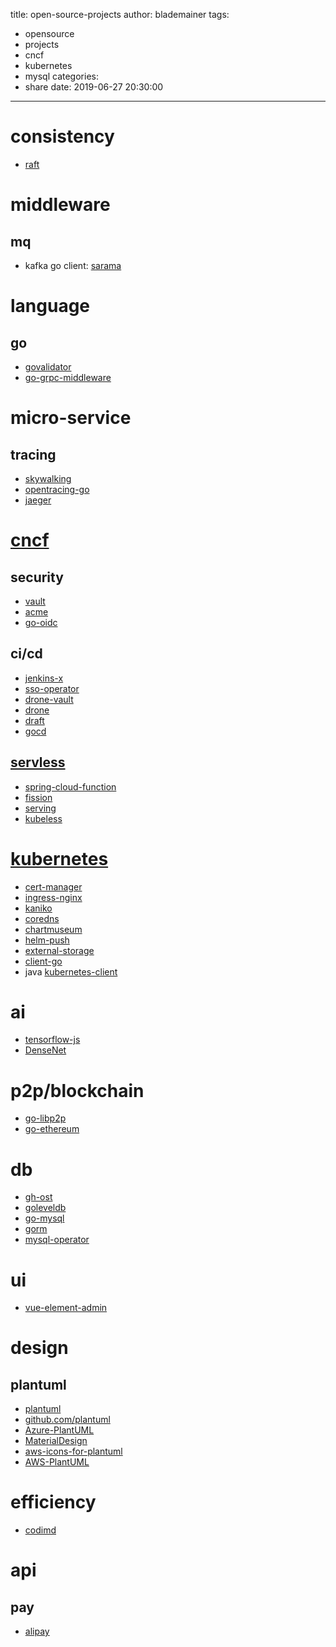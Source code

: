 title: open-source-projects
author: blademainer
tags:
  - opensource
  - projects
  - cncf
  - kubernetes
  - mysql
categories:
  - share
date: 2019-06-27 20:30:00
---
# consistency
- [raft](https://github.com/etcd-io/etcd/tree/master/raft)

# middleware
## mq
- kafka go client: [sarama](https://github.com/Shopify/sarama)

# language
## go
- [govalidator](https://github.com/asaskevich/govalidator)
- [go-grpc-middleware](https://github.com/grpc-ecosystem/go-grpc-middleware)

# micro-service
## tracing
- [skywalking](https://github.com/apache/skywalking)
- [opentracing-go](https://github.com/opentracing/opentracing-go)
- [jaeger](https://github.com/jaegertracing/jaeger)

# [cncf](https://github.com/cncf)
## security
- [vault](https://github.com/hashicorp/vault)
- [acme](https://github.com/ietf-wg-acme/acme)
- [go-oidc](https://github.com/coreos/go-oidc)

## ci/cd
- [jenkins-x](https://jenkins-x.io/)
- [sso-operator](https://github.com/jenkins-x/sso-operator)
- [drone-vault](https://github.com/drone/drone-vault)
- [drone](https://github.com/drone/drone)
- [draft](https://github.com/Azure/draft)
- [gocd](https://github.com/gocd/gocd)

## [servless](https://landscape.cncf.io/format=serverless)
- [spring-cloud-function](https://spring.io/projects/spring-cloud-function)
- [fission](https://github.com/fission/fission)
- [serving](https://github.com/knative/serving)
- [kubeless](https://github.com/kubeless/kubeless)

# [kubernetes](https://kubernetes.io/)
- [cert-manager](https://github.com/jetstack/cert-manager/)
- [ingress-nginx](https://github.com/kubernetes/ingress-nginx)
- [kaniko](https://github.com/GoogleContainerTools/kaniko)
- [coredns](https://github.com/coredns/coredns)
- [chartmuseum](https://github.com/helm/chartmuseum)
- [helm-push](https://github.com/chartmuseum/helm-push)
- [external-storage](https://github.com/kubernetes-incubator/external-storage)
- [client-go](https://github.com/kubernetes/client-go)
- java [kubernetes-client](https://github.com/fabric8io/kubernetes-client)

# ai
- [tensorflow-js](https://github.com/tensorflow/tfjs-models)
- [DenseNet](https://github.com/liuzhuang13/DenseNet)

# p2p/blockchain
- [go-libp2p](https://github.com/libp2p/go-libp2p)
- [go-ethereum](https://github.com/ethereum/go-ethereum)

# db
- [gh-ost](https://github.com/github/gh-ost)
- [goleveldb](https://github.com/syndtr/goleveldb)
- [go-mysql](https://github.com/siddontang/go-mysql)
- [gorm](https://github.com/jinzhu/gorm)
- [mysql-operator](https://github.com/oracle/mysql-operator)

# ui
- [vue-element-admin](https://github.com/PanJiaChen/vue-element-admin)


# design
## plantuml
- [plantuml](http://plantuml.com)
- [github.com/plantuml](https://github.com/plantuml/plantuml)
- [Azure-PlantUML](https://github.com/RicardoNiepel/Azure-PlantUML)
- [MaterialDesign](https://github.com/Templarian/MaterialDesign)
- [aws-icons-for-plantuml](https://github.com/awslabs/aws-icons-for-plantuml)
- [AWS-PlantUML](https://github.com/milo-minderbinder/AWS-PlantUML)

# efficiency
- [codimd](https://github.com/hackmdio/codimd)

# api
## pay
- [alipay](https://github.com/smartwalle/alipay)
